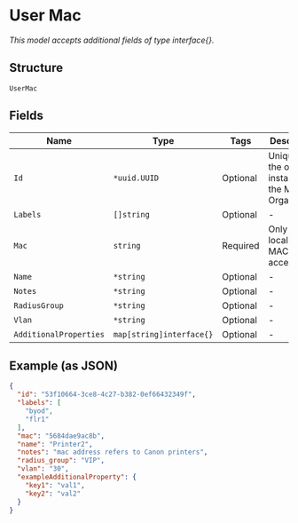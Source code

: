 
# User Mac

*This model accepts additional fields of type interface{}.*

## Structure

`UserMac`

## Fields

| Name | Type | Tags | Description |
|  --- | --- | --- | --- |
| `Id` | `*uuid.UUID` | Optional | Unique ID of the object instance in the Mist Organization |
| `Labels` | `[]string` | Optional | - |
| `Mac` | `string` | Required | Only non-local-admin MAC is accepted |
| `Name` | `*string` | Optional | - |
| `Notes` | `*string` | Optional | - |
| `RadiusGroup` | `*string` | Optional | - |
| `Vlan` | `*string` | Optional | - |
| `AdditionalProperties` | `map[string]interface{}` | Optional | - |

## Example (as JSON)

```json
{
  "id": "53f10664-3ce8-4c27-b382-0ef66432349f",
  "labels": [
    "byod",
    "flr1"
  ],
  "mac": "5684dae9ac8b",
  "name": "Printer2",
  "notes": "mac address refers to Canon printers",
  "radius_group": "VIP",
  "vlan": "30",
  "exampleAdditionalProperty": {
    "key1": "val1",
    "key2": "val2"
  }
}
```

